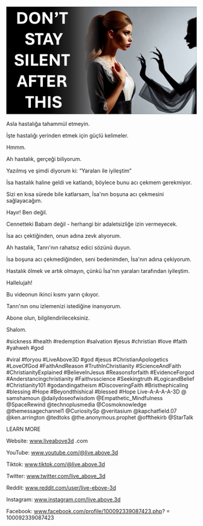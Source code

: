 ![Video cover image](../cover.jpeg "cover-photo")

Asla hastalığa tahammül etmeyin.

İşte hastalığı yerinden etmek için güçlü kelimeler.

Hmmm.

Ah hastalık, gerçeği biliyorum.

Yazılmış ve şimdi diyorum ki: “Yaraları ile iyileştim”

İsa hastalık haline geldi ve katlandı, böylece bunu acı çekmem gerekmiyor.

Sizi en kısa sürede bile katlarsam, İsa'nın boşuna acı çekmesini sağlayacağım.

Hayır! Ben değil.

Cennetteki Babam değil - herhangi bir adaletsizliğe izin vermeyecek.

İsa acı çektiğinden, onun adına zevk alıyorum.

Ah hastalık, Tanrı'nın rahatsız edici sözünü duyun.

İsa boşuna acı çekmediğinden, seni bedenimden, İsa'nın adına çekiyorum.

Hastalık ölmek ve artık olmayın, çünkü İsa'nın yaraları tarafından iyileştim.

Hallelujah!

Bu videonun ikinci kısmı yarın çıkıyor.

Tanrı'nın onu izlemenizi istediğine inanıyorum.

Abone olun, bilgilendirileceksiniz.

Shalom.


#sickness #health #redemption #salvation #jesus #christian #love #faith #yahweh #god

#viral #foryou #LiveAbove3D #god #jesus #ChristianApologetics #LoveOfGod #FaithAndReason #TruthInChristianity #ScienceAndFaith #ChristianityExplained #BelieveInJesus #Reasonsforfaith #EvidenceForgod #Anderstancingchristianity #Faithvsscience #Seekingtruth #LogicandBelief #Christianity101 #godandingatheism #DiscoveringFaith #Bristhephicaling #blessing #Hope #Beyondthishical #blessed #Hope Live-A-A-A-A-3D @ samshamoun @dailydoseofwisdom @Empathetic_Mindfulness @SpaceRewind @technoplusmedia @Cosmoknowledge @themessagechannel1 @CuriositySp @veritasium @kapchatfield.07 @ken.arrington @tedtoks @the.anonymous.prophet @offthekirb @StarTalk

LEARN MORE


Website: www.liveabove3d .com

YouTube: www.youtube.com/@live.above.3d

Tiktok: www.tiktok.com/@live.above.3d

Twitter: www.twitter.com/live_above_3d

   Reddit: www.reddit.com/user/live-ebove-3d

Instagram: www.instagram.com/live.above.3d

Facebook: www.facebook.com/profile/100092339087423.php? = 100092339087423
